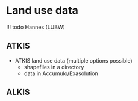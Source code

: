 # Land use data

!!! todo
    Hannes (LUBW)
    
## ATKIS

  - ATKIS land use data (multiple options possible)
    - shapefiles in a directory
    - data in Accumulo/Exasolution

## ALKIS

